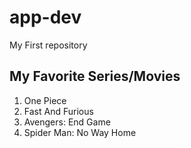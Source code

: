 # app-dev
My First repository
## My Favorite Series/Movies
1. One Piece
2. Fast And Furious
3. Avengers: End Game
4. Spider Man: No Way Home
